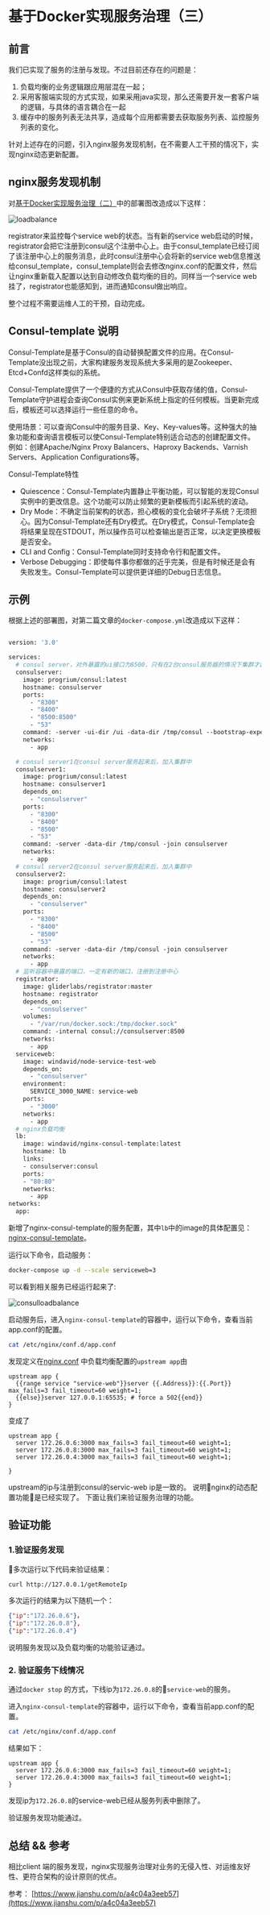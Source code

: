 # 基于Docker实现服务治理（三）

## 前言

我们已实现了服务的注册与发现。不过目前还存在的问题是：

1. 负载均衡的业务逻辑跟应用层混在一起；
2. 采用客服端实现的方式实现，如果采用java实现，那么还需要开发一套客户端的逻辑，与具体的语言耦合在一起
3. 缓存中的服务列表无法共享，造成每个应用都需要去获取服务列表、监控服务列表的变化。

针对上述存在的问题，引入nginx服务发现机制，在不需要人工干预的情况下，实现nginx动态更新配置。

## nginx服务发现机制

对[基于Docker实现服务治理（二）](https://github.com/chenchunyong/blog/blob/master/microservice/serviceFind.md)中的部署图改造成以下这样：

![loadbalance](../images/newServiceFind.png?raw=true)

registrator来监控每个service web的状态。当有新的service web启动的时候，registrator会把它注册到consul这个注册中心上。由于consul_template已经订阅了该注册中心上的服务消息，此时consul注册中心会将新的service web信息推送给consul_template，consul_template则会去修改nginx.conf的配置文件，然后让nginx重新载入配置以达到自动修改负载均衡的目的。同样当一个service web挂了，registrator也能感知到，进而通知consul做出响应。

整个过程不需要运维人工的干预，自动完成。

## Consul-template 说明

Consul-Template是基于Consul的自动替换配置文件的应用。在Consul-Template没出现之前，大家构建服务发现系统大多采用的是Zookeeper、Etcd+Confd这样类似的系统。

Consul-Template提供了一个便捷的方式从Consul中获取存储的值，Consul-Template守护进程会查询Consul实例来更新系统上指定的任何模板。当更新完成后，模板还可以选择运行一些任意的命令。

使用场景：可以查询Consul中的服务目录、Key、Key-values等。这种强大的抽象功能和查询语言模板可以使Consul-Template特别适合动态的创建配置文件。例如：创建Apache/Nginx Proxy Balancers、Haproxy Backends、Varnish Servers、Application Configurations等。

Consul-Template特性

- Quiescence：Consul-Template内置静止平衡功能，可以智能的发现Consul实例中的更改信息。这个功能可以防止频繁的更新模板而引起系统的波动。
- Dry Mode：不确定当前架构的状态，担心模板的变化会破坏子系统？无须担心。因为Consul-Template还有Dry模式。在Dry模式，Consul-Template会将结果呈现在STDOUT，所以操作员可以检查输出是否正常，以决定更换模板是否安全。
- CLI and Config：Consul-Template同时支持命令行和配置文件。
- Verbose Debugging：即使每件事你都做的近乎完美，但是有时候还是会有失败发生。Consul-Template可以提供更详细的Debug日志信息。

## 示例

根据上述的部署图，对第二篇文章的`docker-compose.yml`改造成以下这样：

```Dockerfile

version: '3.0'

services:
  # consul server，对外暴露的ui接口为8500，只有在2台consul服务器的情况下集群才起作用
  consulserver:
    image: progrium/consul:latest
    hostname: consulserver
    ports:
      - "8300"
      - "8400"
      - "8500:8500"
      - "53"
    command: -server -ui-dir /ui -data-dir /tmp/consul --bootstrap-expect=2
    networks:
      - app

  # consul server1在consul server服务起来后，加入集群中
  consulserver1:
    image: progrium/consul:latest
    hostname: consulserver1
    depends_on:
      - "consulserver"
    ports:
      - "8300"
      - "8400"
      - "8500"
      - "53"
    command: -server -data-dir /tmp/consul -join consulserver
    networks:
      - app
  # consul server2在consul server服务起来后，加入集群中
  consulserver2:
    image: progrium/consul:latest
    hostname: consulserver2
    depends_on: 
      - "consulserver"
    ports:
      - "8300"
      - "8400"
      - "8500"
      - "53"
    command: -server -data-dir /tmp/consul -join consulserver
    networks:
      - app
  # 监听容器中暴露的端口，一定有新的端口，注册到注册中心
  registrator:
    image: gliderlabs/registrator:master
    hostname: registrator
    depends_on:
      - "consulserver"
    volumes:
      - "/var/run/docker.sock:/tmp/docker.sock"
    command: -internal consul://consulserver:8500
    networks:
      - app
  serviceweb:
    image: windavid/node-service-test-web
    depends_on:
      - "consulserver"
    environment:
      SERVICE_3000_NAME: service-web
    ports:
      - "3000"
    networks:
      - app
  # nginx负载均衡
  lb:
    image: windavid/nginx-consul-template:latest
    hostname: lb
    links:
    - consulserver:consul
    ports:
    - "80:80"
    networks:
      - app
networks:
  app:
```

新增了nginx-consul-template的服务配置，其中`lb`中的image的具体配置见：[nginx-consul-template](https://github.com/chenchunyong/docker-nginx-consul-template)。

运行以下命令，启动服务：

```bash
docker-compose up -d --scale serviceweb=3
```

可以看到相关服务已经运行起来了:

![consulloadbalance](../images/consullb1.png?raw=true)

启动服务后，进入`nginx-consul-template`的容器中，运行以下命令，查看当前app.conf的配置。

```bash
cat /etc/nginx/conf.d/app.conf
```

发现定义在[nginx.conf](https://github.com/chenchunyong/docker-nginx-consul-template/blob/master/nginx.conf)
中负载均衡配置的`upstream app`由

```nginx
upstream app {
  {{range service "service-web"}}server {{.Address}}:{{.Port}} max_fails=3 fail_timeout=60 weight=1;
  {{else}}server 127.0.0.1:65535; # force a 502{{end}}
}
```

变成了

```nginx
upstream app {
  server 172.26.0.6:3000 max_fails=3 fail_timeout=60 weight=1;
  server 172.26.0.8:3000 max_fails=3 fail_timeout=60 weight=1;
  server 172.26.0.4:3000 max_fails=3 fail_timeout=60 weight=1;

}
```

upstream的ip与注册到consul的servic-web ip是一致的。
说明nginx的动态配置功能是已经实现了。
下面让我们来验证服务治理的功能。

## 验证功能

### 1.验证服务发现

多次运行以下代码来验证结果：

```bash
curl http://127.0.0.1/getRemoteIp
```

多次运行的结果为以下随机一个：

```json
{"ip":"172.26.0.6"}，
{"ip":"172.26.0.8"},
{"ip":"172.26.0.4"}
```

说明服务发现以及负载均衡的功能验证通过。

### 2. 验证服务下线情况

通过`docker stop` 的方式，下线ip为`172.26.0.8`的`service-web`的服务。

进入`nginx-consul-template`的容器中，运行以下命令，查看当前app.conf的配置。

```bash
cat /etc/nginx/conf.d/app.conf
```

结果如下：

```nginx
upstream app {
  server 172.26.0.6:3000 max_fails=3 fail_timeout=60 weight=1;
  server 172.26.0.4:3000 max_fails=3 fail_timeout=60 weight=1;
}
```

发现ip为`172.26.0.8`的service-web已经从服务列表中删除了。

验证服务发现功能通过。

## 总结 && 参考

相比client 端的服务发现，nginx实现服务治理对业务的无侵入性、对运维友好性、更符合架构的设计原则的优点。

参考：
[https://www.jianshu.com/p/a4c04a3eeb57](https://www.jianshu.com/p/a4c04a3eeb57)